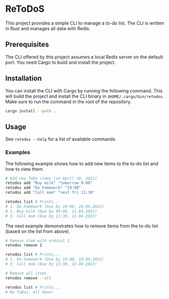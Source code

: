 # ReToDoS

This project provides a simple CLI to manage a to-do list. The CLI is written in Rust and manages all data with Redis.

## Prerequisites

The CLI offered by this project assumes a local Redis server on the default port. You need Cargo to build and install the project.

## Installation

You can install the CLI with Cargo by running the following command. This will build the project and install the CLI binary in `$HOME/.cargo/bin/retodos`. Make sure to run the command in the root of the repository.

```bash
cargo install --path .
```

## Usage

See `retodos --help` for a list of available commands.

### Examples

The following example shows how to add new items to the to-do list and how to view them.

```bash
# Add new ToDo items (on April 10, 2022)
retodos add "Buy milk" "tomorrow 9:00"
retodos add "Do homework" "19:00"
retodos add "Call mom" "next fri 11:30"

retodos list # Prints...
# 1. Do homework (Due by 19:00, 10.04.2022)
# 2. Buy milk (Due by 09:00, 11.04.2022)
# 3. Call mom (Due by 11:30, 22.04.2022)
```

The next example demonstrates how to remove items from the to-do list (based on the list from above).

```bash
# Remove item with ordinal 2
retodos remove 2

retodos list # Prints...
# 1. Do homework (Due by 19:00, 10.04.2022)
# 3. Call mom (Due by 11:30, 22.04.2022)

# Remove all items
retodos remove --all

retodos list # Prints...
# No ToDos. All done!
```
